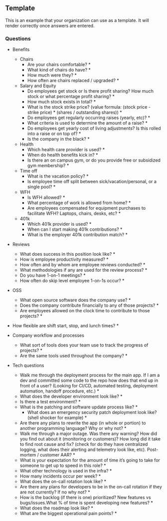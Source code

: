 ## Template

This is an example that your organization can use as a template. It will render correctly once answers are entered.

### Questions

* Benefits
    * Chairs
        * Are your chairs comfortable?
            *
        * What kind of chairs do have?
            *
        * How much were they?
            *
        * How often are chairs replaced / upgraded?
            *
    * Salary and Equity
        * Do employees get stock or Is there profit sharing? How much stock or what percentage profit sharing?
            *
        * How much stock exists in total?
            *
        * What is the stock strike price? (value formula: (stock price - strike price) * (shares / outstanding shares))
            *
        * Do employees get regularly occurring raises (yearly, etc)?
            *
        * What criteria is used to determine the amount of a raise?
            *
        * Do employees get yearly cost of living adjustments? Is this rolled into a raise or on top of?
            *
        * Is the company in the black?
            *
    * Health
        * Which health care provider is used?
            *
        * When do health benefits kick in?
            *
        * Is there an on campus gym, or do you provide free or subsidized gym membership?
            *
    * Time off
        * What is the vacation policy?
            *
        * Is employee time off split between sick/vacation/personal, or a single pool?
            *
    * WFH
        * Is WFH allowed?
            *
        * What percentage of work is allowed from home?
            *
        * Are employees compensated for equipment purchases to facilitate WFH? Laptops, chairs, desks, etc?
            *
    * 401k
        * Which 401k provider is used?
            *
        * When can I start making 401k contributions?
            *
        * What is the employer 401k contribution match?
            *

* Reviews
    * What does success in this position look like?
        *
    * How is employee productivity measured?
        *
    * How often and by whom are employee reviews conducted?
        *
    * What methodologies if any are used for the review process?
        *
    * Do you have 1-on-1 meetings?
        *
    * How often do skip level employee 1-on-1s occur?
        *
* OSS
    * What open source software does the company use?
        *
    * Does the company contribute financially to any of those projects?
        *
    * Are employees allowed on the clock time to contribute to those projects?
        *

* How flexible are shift start, stop, and lunch times?
    *

* Company workflow and processes
    * What sort of tools does your team use to track the progress of projects?
        *
    * Are the same tools used throughout the company?
        *

* Tech questions
    * Walk me through the deployment process for the main app. If I am a dev and committed some code to the repo how does that end up in front of a user? (Looking for CI/CD, automated testing, deployment automation, handoff procedure, etc.)
        *
    * What does the developer environment look like?
        *
    * Is there a test environment?
        *
    * What is the patching and software update process like?
        *
        * What does an emergency security patch deployment look like? (shell shocker for example)
            *
    * Are there any plans to rewrite the app (in whole or portion) to another programming language? Why or why not?
        *
    * Walk me through a major outage. Was there any warning? How did you find out about it (monitoring or customers)? How long did it take to find root cause and fix? (check for do they have centralized logging, what does their alerting and telemetry look like, etc). Post-mortem / customer AAR?
        *
    * What is your expectation for the amount of time it’s going to take for someone to get up to speed in this role?
        *
    * What other technology is used in the infra?
        *
    * How many incidents occur per week?
        *
    * What does the on-call rotation look like?
        *
    * Are there any plans for developers to be in the on-call rotation if they are not currently? If no why not?
        *
    * How is the backlog (if there is one) prioritized? New features vs bugs/issues.What % of time is spent developing new features?
        *
    * What does the roadmap look like?
        *
    * What are the biggest operational pain points?
        *
